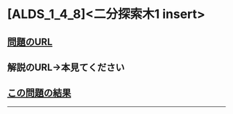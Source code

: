 # \[ALDS_1_4_8\]\<二分探索木1 insert\>

## [問題のURL](https://judge.u-aizu.ac.jp/onlinejudge/description.jsp?id=ALDS1_8_A&lang=jp)

## 解説のURL→本見てください

## [この問題の結果](https://onlinejudge.u-aizu.ac.jp/solutions/problem/ALDS1_8_A)

<!---- 「問題の結果の見方」
 PROBLEMS→問題番号一覧→回答者数→accepted＋言語をセレクトする 
 ---->

-----
